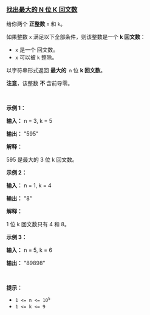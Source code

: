 ### [找出最大的 N 位 K 回文数](https://leetcode-cn.com/problems/find-the-largest-palindrome-divisible-by-k)

<p>给你两个 <strong>正整数</strong> <code>n</code> 和 <code>k</code>。</p>

<p>如果整数 <code>x</code> 满足以下全部条件，则该整数是一个 <strong>k 回文数</strong>：</p>

<ul>
	<li><code>x</code> 是一个 <span data-keyword="palindrome-integer">回文数</span>。</li>
	<li><code>x</code> 可以被 <code>k</code> 整除。</li>
</ul>

<p>以字符串形式返回 <strong>最大的&nbsp;</strong> <code>n</code> 位 <strong>k 回文数</strong>。</p>

<p><strong>注意</strong>，该整数 <strong>不 </strong>含前导零。</p>

<p>&nbsp;</p>

<p><strong class="example">示例 1：</strong></p>

<div class="example-block">
<p><strong>输入：</strong> <span class="example-io">n = 3, k = 5</span></p>

<p><strong>输出：</strong> <span class="example-io">"595"</span></p>

<p><strong>解释：</strong></p>

<p>595 是最大的 3 位 k 回文数。</p>
</div>

<p><strong class="example">示例 2：</strong></p>

<div class="example-block">
<p><strong>输入：</strong> <span class="example-io">n = 1, k = 4</span></p>

<p><strong>输出：</strong> <span class="example-io">"8"</span></p>

<p><strong>解释：</strong></p>

<p>1 位 k 回文数只有 4 和 8。</p>
</div>

<p><strong class="example">示例 3：</strong></p>

<div class="example-block">
<p><strong>输入：</strong> <span class="example-io">n = 5, k = 6</span></p>

<p><strong>输出：</strong> <span class="example-io">"89898"</span></p>
</div>

<p>&nbsp;</p>

<p><strong>提示：</strong></p>

<ul>
	<li><code>1 &lt;= n &lt;= 10<sup>5</sup></code></li>
	<li><code>1 &lt;= k &lt;= 9</code></li>
</ul>
